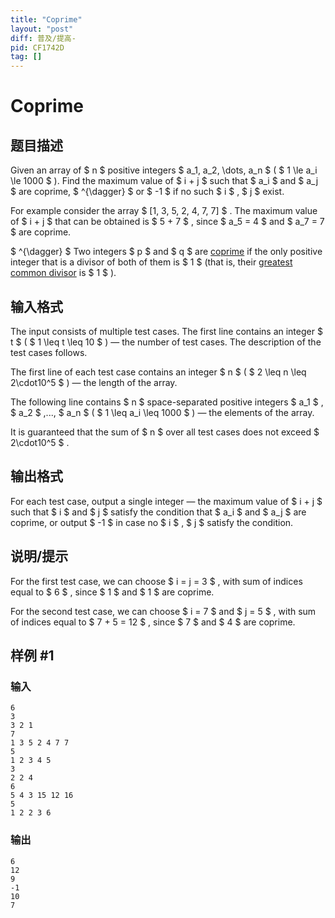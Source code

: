 ```yaml
---
title: "Coprime"
layout: "post"
diff: 普及/提高-
pid: CF1742D
tag: []
---
```


# Coprime

## 题目描述

Given an array of $ n $ positive integers $ a_1, a_2, \dots, a_n $ ( $ 1 \le a_i \le 1000 $ ). Find the maximum value of $ i + j $ such that $ a_i $ and $ a_j $ are coprime, $ ^{\dagger} $ or $ -1 $ if no such $ i $ , $ j $ exist.

For example consider the array $ [1, 3, 5, 2, 4, 7, 7] $ . The maximum value of $ i + j $ that can be obtained is $ 5 + 7 $ , since $ a_5 = 4 $ and $ a_7 = 7 $ are coprime.

 $ ^{\dagger} $ Two integers $ p $ and $ q $ are [coprime](https://en.wikipedia.org/wiki/Coprime_integers) if the only positive integer that is a divisor of both of them is $ 1 $ (that is, their [greatest common divisor](https://en.wikipedia.org/wiki/Greatest_common_divisor) is $ 1 $ ).

## 输入格式

The input consists of multiple test cases. The first line contains an integer $ t $ ( $ 1 \leq t \leq 10 $ ) — the number of test cases. The description of the test cases follows.

The first line of each test case contains an integer $ n $ ( $ 2 \leq n \leq 2\cdot10^5 $ ) — the length of the array.

The following line contains $ n $ space-separated positive integers $ a_1 $ , $ a_2 $ ,..., $ a_n $ ( $ 1 \leq a_i \leq 1000 $ ) — the elements of the array.

It is guaranteed that the sum of $ n $ over all test cases does not exceed $ 2\cdot10^5 $ .

## 输出格式

For each test case, output a single integer — the maximum value of $ i + j $ such that $ i $ and $ j $ satisfy the condition that $ a_i $ and $ a_j $ are coprime, or output $ -1 $ in case no $ i $ , $ j $ satisfy the condition.

## 说明/提示

For the first test case, we can choose $ i = j = 3 $ , with sum of indices equal to $ 6 $ , since $ 1 $ and $ 1 $ are coprime.

For the second test case, we can choose $ i = 7 $ and $ j = 5 $ , with sum of indices equal to $ 7 + 5 = 12 $ , since $ 7 $ and $ 4 $ are coprime.

## 样例 #1

### 输入

```
6
3
3 2 1
7
1 3 5 2 4 7 7
5
1 2 3 4 5
3
2 2 4
6
5 4 3 15 12 16
5
1 2 2 3 6
```

### 输出

```
6
12
9
-1
10
7
```

